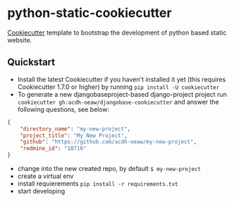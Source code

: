 # python-static-cookiecutter
[Cookiecutter](https://github.com/cookiecutter/cookiecutter) template to bootstrap the development of python based static website.

## Quickstart
* Install the latest Cookiecutter if you haven't installed it yet (this requires Cookiecutter 1.7.0 or higher) by running `pip install -U cookiecutter`
* To generate a new djangobaseproject-based django-project project run `cookiecutter gh:acdh-oeaw/djangobase-cookiecutter` and answer the following questions, see below:

```json
{
    "directory_name": "my-new-project",
    "project_title": "My New Project",
    "github": "https://github.com/acdh-oeaw/my-new-project",
    "redmine_id": "18716"
} 
```

* change into the new created repo, by default `$ my-new-project`
* create a virtual env
* install requierements `pip install -r requirements.txt`
* start developing
